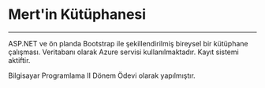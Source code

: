 # Mert'in Kütüphanesi
---
ASP.NET ve ön planda Bootstrap ile şekillendirilmiş bireysel bir kütüphane çalışması.
Veritabanı olarak Azure servisi kullanılmaktadır.
Kayıt sistemi aktiftir.

Bilgisayar Programlama II Dönem Ödevi olarak yapılmıştır.

